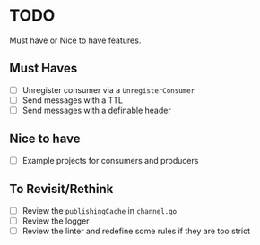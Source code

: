 # TODO

Must have or Nice to have features.

## Must Haves

- [ ] Unregister consumer via a `UnregisterConsumer`
- [ ] Send messages with a TTL
- [ ] Send messages with a definable header

## Nice to have

- [ ] Example projects for consumers and producers

## To Revisit/Rethink

- [ ] Review the `publishingCache` in `channel.go`
- [ ] Review the logger
- [ ] Review the linter and redefine some rules if they are too strict
